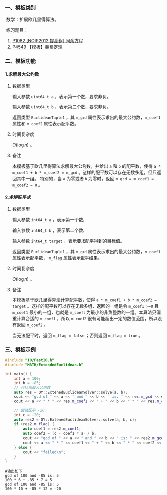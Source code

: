 ### 一、模板类别

​	数学：扩展欧几里得算法。

​	练习题目：

1. [P1082 [NOIP2012 提高组] 同余方程](https://www.luogu.com.cn/problem/P1082)
2. [P4549 【模板】裴蜀定理](https://www.luogu.com.cn/problem/P4549)

### 二、模板功能

#### 1.求解最大公约数

1. 数据类型

   输入参数 `uint64_t a` ，表示第一个数，要求非负。

   输入参数 `uint64_t b` ，表示第二个数，要求非负。

   返回类型 `EuclideanTuple1` ，其 `m_gcd` 属性表示求出的最大公约数，`m_coef1` 属性和 `m_coef2` 属性表示配平数。

2. 时间复杂度

   $O(\log n)$ 。

3. 备注

   本模板基于欧几里得算法求解最大公约数，并给出 `a` 和 `b` 的配平数，使得 `a * m_coef1 + b * m_coef2 = m_gcd` 。这样的配平数可以存在无数多组，但只返回其中一组。
   特别的，当 `a` 为零或者 `b` 为零时，返回 `m_gcd = m_coef1 = m_coef2 = 0` 。

#### 2.求解配平式

1. 数据类型

   输入参数 `int64_t a` ，表示第一个数。

   输入参数 `int64_t b` ，表示第二个数。

   输入参数 `int64_t target` ，表示要求配平得到的目标值。

   返回类型 `EuclideanTuple1` ，其 `m_gcd` 属性表示求出的最大公约数，`m_coef1` 属性表示配平数， `m_flag` 属性表示配平结果。

2. 时间复杂度

   $O(\log n)$ 。

3. 备注

   本模板基于欧几里得算法计算配平数，使得 `a * m_coef1 + b * m_coef2 = target` 。这样的配平数可以存在无数多组，返回的一组是令 `m_coef1 >=0` 且 `m_coef1` 最小的一组，也就是 `m_coef1` 为最小的非负整数的一组。本算法只偏重计算合适的 `m_coef1` ，所以 `m_coef2` 很有可能超出一定的数值范围，所以没有返回 `m_coef2` 。

   当无法配平时，返回 `m_flag = false` ；否则返回 `m_flag = true` 。

### 三、模板示例

```c++
#include "IO/FastIO.h"
#include "MATH/ExtendedEuclidean.h"

int main() {
    int a = 100;
    int b = -85;
    // 只找出最大公约数
    auto res = OY::ExtenedEuclideanSolver::solve(a, b);
    cout << "gcd of " << a << " and " << b << " is: " << res.m_gcd << endl;
    cout << a << " * " << res.m_coef1 << " + " << b << " * " << res.m_coef2 << " = " << res.m_gcd << endl;

    // 尝试配平 -20
    int c = -20;
    auto res2 = OY::ExtenedEuclideanSolver::solve(a, b, c);
    if (res2.m_flag) {
        auto coef1 = res2.m_coef1;
        auto coef2 = (c - coef1 * a) / b;
        cout << "gcd of " << a << " and " << b << " is: " << res2.m_gcd << endl;
        cout << a << " * " << coef1 << " + " << b << " * " << coef2 << " = " << c << endl;
    } else {
        cout << "failed\n";
    }
}
```

```
#输出如下
gcd of 100 and -85 is: 5
100 * 6 + -85 * 7 = 5
gcd of 100 and -85 is: 5
100 * 10 + -85 * 12 = -20

```

